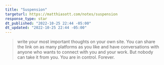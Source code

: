 ```yaml
---
title: "Suspension"
targeturl: https://matthiasott.com/notes/suspension
response_type: star
dt_published: "2022-10-25 22:44 -05:00"
dt_updated: "2022-10-25 22:44 -05:00"
---
```


> write your most important thoughts on your own site. You can share the link on as many platforms as you like and have conversations with anyone who wants to connect with you and your work. But nobody can take it from you. You are in control. Forever.